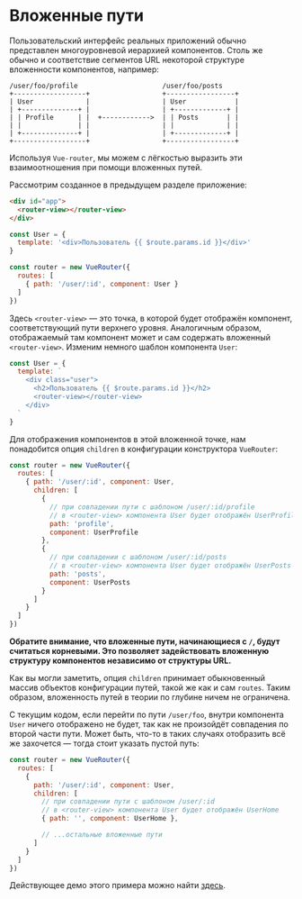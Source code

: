 # Вложенные пути

Пользовательский интерфейс реальных приложений обычно представлен многоуровневой иерархией компонентов. Столь же обычно и соответствие сегментов URL некоторой структуре вложенности компонентов, например:

```
/user/foo/profile                     /user/foo/posts
+------------------+                  +-----------------+
| User             |                  | User            |
| +--------------+ |                  | +-------------+ |
| | Profile      | |  +------------>  | | Posts       | |
| |              | |                  | |             | |
| +--------------+ |                  | +-------------+ |
+------------------+                  +-----------------+
```

Используя `Vue-router`, мы можем с лёгкостью выразить эти взаимоотношения при помощи вложенных путей.

Рассмотрим созданное в предыдущем разделе приложение:

``` html
<div id="app">
  <router-view></router-view>
</div>
```

``` js
const User = {
  template: '<div>Пользователь {{ $route.params.id }}</div>'
}

const router = new VueRouter({
  routes: [
    { path: '/user/:id', component: User }
  ]
})
```

Здесь `<router-view>` — это точка, в которой будет отображён компонент, соответствующий пути верхнего уровня. Аналогичным образом, отображаемый там компонент может и сам содержать вложенный `<router-view>`. Изменим немного шаблон компонента `User`:

``` js
const User = {
  template: `
    <div class="user">
      <h2>Пользователь {{ $route.params.id }}</h2>
      <router-view></router-view>
    </div>
  `
}
```

Для отображения компонентов в этой вложенной точке, нам понадобится опция `children` в конфигурации конструктора `VueRouter`:

``` js
const router = new VueRouter({
  routes: [
    { path: '/user/:id', component: User,
      children: [
        {
          // при совпадении пути с шаблоном /user/:id/profile
          // в <router-view> компонента User будет отображён UserProfile
          path: 'profile',
          component: UserProfile
        },
        {
          // при совпадении с шаблоном /user/:id/posts
          // в <router-view> компонента User будет отображён UserPosts
          path: 'posts',
          component: UserPosts
        }
      ]
    }
  ]
})
```

**Обратите внимание, что вложенные пути, начинающиеся с `/`, будут считаться корневыми. Это позволяет задействовать вложенную структуру компонентов независимо от структуры URL.**

Как вы могли заметить, опция `children` принимает обыкновенный массив объектов конфигурации путей, такой же как и сам `routes`. Таким образом, вложенность путей в теории по глубине ничем не ограничена.

С текущим кодом, если перейти по пути `/user/foo`, внутри компонента `User` ничего отображено не будет, так как не произойдёт совпадения по второй части пути. Может быть, что-то в таких случаях отобразить всё же захочется — тогда стоит указать пустой путь:

``` js
const router = new VueRouter({
  routes: [
    {
      path: '/user/:id', component: User,
      children: [
        // при совпадении пути с шаблоном /user/:id
        // в <router-view> компонента User будет отображён UserHome
        { path: '', component: UserHome },

        // ...остальные вложенные пути
      ]
    }
  ]
})
```

Действующее демо этого примера можно найти [здесь](http://jsfiddle.net/yyx990803/L7hscd8h/).
